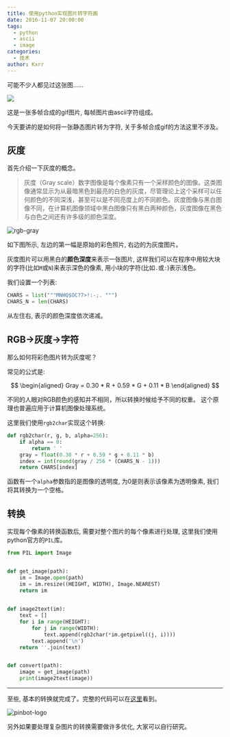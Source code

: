 ```yaml
---
title: 使用python实现图片转字符画
date: 2016-11-07 20:00:00
tags:
  - python
  - ascii
  - image
categories:
  - 技术
author: Kxrr
---
```



可能不少人都见过这张图……

![](http://img.my.csdn.net/uploads/201211/03/1351953208_3499.gif)

这是一张多帧合成的gif图片, 每帧图片由ascii字符组成。

今天要讲的是如何将一张静态图片转为字符, 关于多帧合成gif的方法这里不涉及。

<!--more-->

## 灰度

首先介绍一下灰度的概念。


> 灰度（Gray scale）数字图像是每个像素只有一个采样颜色的图像。这类图像通常显示为从最暗黑色到最亮的白色的灰度，尽管理论上这个采样可以任何颜色的不同深浅，甚至可以是不同亮度上的不同颜色。灰度图像与黑白图像不同，在计算机图像领域中黑白图像只有黑白两种颜色，灰度图像在黑色与白色之间还有许多级的颜色深度。

![rgb-gray](http://img.pinbot.me:8080/uploads/2016/11/7/blob_1478520980265.png "blob_1478520980265.png")

如下图所示, 左边的第一幅是原始的彩色照片, 右边的为灰度图片。

灰度图片可以用黑白的**颜色深度**来表示一张图片, 这样我们可以在程序中用较大块的字符(比如`M`或`N`)来表示深色的像素, 用小块的字符(比如`.`或`:`)表示浅色。

我们设置一个列表:

```python
CHARS = list("""MNHQ$OC?7>!:-;. """)
CHARS_N = len(CHARS)
```

从左住右, 表示的颜色深度依次递减。

## RGB->灰度->字符

那么如何将彩色图片转为灰度呢？

常见的公式是:

$$
\begin{aligned}
Gray = 0.30 * R + 0.59 * G + 0.11 * B
\end{aligned}
$$



不同的人眼对RGB颜色的感知并不相同，所以转换时候给予不同的权重。
这个原理也普遍应用于计算机图像处理系统。

这里我们使用`rgb2char`实现这个转换:

```python
def rgb2char(r, g, b, alpha=256):
    if alpha == 0:
        return ' '
    gray = float(0.30 * r + 0.59 * g + 0.11 * b)
    index = int(round(gray / 256 * (CHARS_N - 1)))
    return CHARS[index]
```

函数有一个`alpha`参数指的是图像的透明度, 为0是则表示该像素为透明像素, 我们将其转换为一个空格。


## 转换

实现每个像素的转换函数后, 需要对整个图片的每个像素进行处理, 这里我们使用python官方的`PIL`库。

```python
from PIL import Image


def get_image(path):
    im = Image.open(path)
    im = im.resize((HEIGHT, WIDTH), Image.NEAREST)
    return im
    

def image2text(im):
    text = []
    for i in range(HEIGHT):
        for j in range(WIDTH):
            text.append(rgb2char(*im.getpixel((j, i))))
        text.append('\n')
    return ''.join(text)


def convert(path):
    image = get_image(path)
    print(image2text(image))

```

--- 

至些, 基本的转换就完成了。完整的代码可以在[这里](https://gist.github.com/Kxrr/797688110cbdabb7f40a101cbcac7ef9)看到。

![pinbot-logo](http://img.pinbot.me:8080/uploads/2016/11/7/blob_1478520477235.png "blob_1478520477235.png")

另外如果要处理复杂图片的转换需要做许多优化, 大家可以自行研究。






